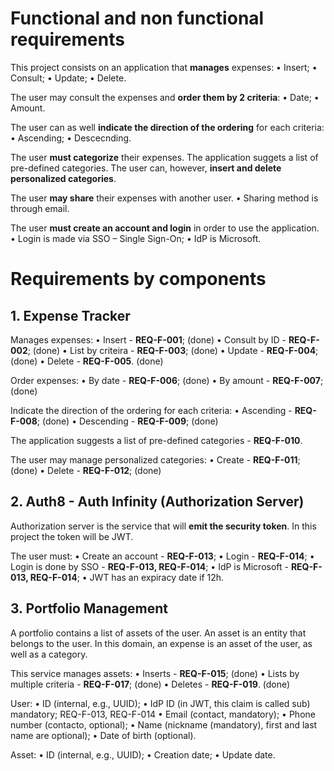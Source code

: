 # Functional and non functional requirements 
This project consists on an application that **manages** expenses:
    • Insert; 
    • Consult;
    • Update;
    • Delete.
    
The user may consult the expenses and **order them by 2 criteria**: 
    • Date;
    • Amount.
    
The user can as well **indicate the direction of the ordering** for each criteria:
    • Ascending;
    • Descecnding.
    
The user **must categorize** their expenses.
The application suggets a list of pre-defined categories.
The user can, however, **insert and delete personalized categories**.

The user **may share** their expenses with another user. 
    • Sharing method is through email.
    
The user **must create an account and login** in order to use the application.
    • Login is made via SSO – Single Sign-On;
    • IdP is Microsoft.


# Requirements by components
## 1. Expense Tracker
Manages expenses:
    • Insert - **REQ-F-001**; (done)
    • Consult by ID - **REQ-F-002**; (done)
    • List by criteira - **REQ-F-003**; (done)
    • Update - **REQ-F-004**; (done)
    • Delete - **REQ-F-005**. (done)

Order expenses:
    • By date - **REQ-F-006**; (done)
    • By amount - **REQ-F-007**; (done)

Indicate the direction of the ordering for each criteria:
    • Ascending - **REQ-F-008**; (done)
    • Descending - **REQ-F-009**; (done)

The application suggests a list of pre-defined categories - **REQ-F-010**.

The user may manage personalized categories:
    • Create - **REQ-F-011**; (done)
    • Delete - **REQ-F-012**; (done)


## 2. Auth8 - Auth Infinity (Authorization Server)
Authorization server is the service that will **emit the security token**. 
In this project the token will be JWT.

The user must:
    • Create an account - **REQ-F-013**;
    • Login - **REQ-F-014**;
    • Login is done by SSO - **REQ-F-013, REQ-F-014**;
    • IdP is Microsoft - **REQ-F-013, REQ-F-014**;
    • JWT has an expiracy date if 12h.


## 3. Portfolio Management
A portfolio contains a list of assets of the user.
An asset is an entity that belongs to the user.
In this domain, an expense is an asset of the user, as well as a category.

This service manages assets:
    • Inserts - **REQ-F-015**; (done)
    • Lists by multiple criteria - **REQ-F-017**; (done)
    • Deletes - **REQ-F-019**. (done)

User:
    • ID (internal, e.g., UUID);
    • IdP ID (in JWT, this claim is called sub) mandatory;
      REQ-F-013, REQ-F-014
    • Email (contact, mandatory);
    • Phone number (contacto, optional);
    • Name (nickname (mandatory), first and last name are optional);
    • Date of birth (optional).
    
Asset:
    • ID (internal, e.g., UUID);
    • Creation date;
    • Update date.
